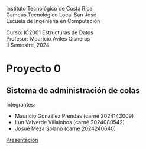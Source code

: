 Instituto Tecnológico de Costa Rica  
Campus Tecnológico Local San José  
Escuela de Ingeniería en Computación  

Curso: IC2001 Estructuras de Datos  
Profesor: Mauricio Aviles Cisneros  
II Semestre, 2024

# Proyecto 0
## Sistema de administración de colas 

Integrantes:
- Mauricio González Prendas (carné 2024143009)
- Lun Valverde Villalobos (carné 2024080542)
- Josué Meza Solano (carné 2024240640)

[Presentación](https://docs.google.com/presentation/d/1x3NYHb97RlHZmXwpiqScOGtEKyBftnQI7fV0pM5J_UA/edit?usp=sharing)

